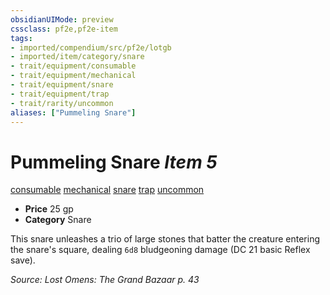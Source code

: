 ```yaml
---
obsidianUIMode: preview
cssclass: pf2e,pf2e-item
tags:
- imported/compendium/src/pf2e/lotgb
- imported/item/category/snare
- trait/equipment/consumable
- trait/equipment/mechanical
- trait/equipment/snare
- trait/equipment/trap
- trait/rarity/uncommon
aliases: ["Pummeling Snare"]
---
```

# Pummeling Snare *Item 5*  
[consumable](consumable.md)  [mechanical](mechanical.md)  [snare](snare.md)  [trap](trap.md)  [uncommon](uncommon.md)  

- **Price** 25 gp
- **Category** Snare

This snare unleashes a trio of large stones that batter the creature entering the snare's square, dealing `6d8` bludgeoning damage (DC 21 basic Reflex save).

*Source: Lost Omens: The Grand Bazaar p. 43*
